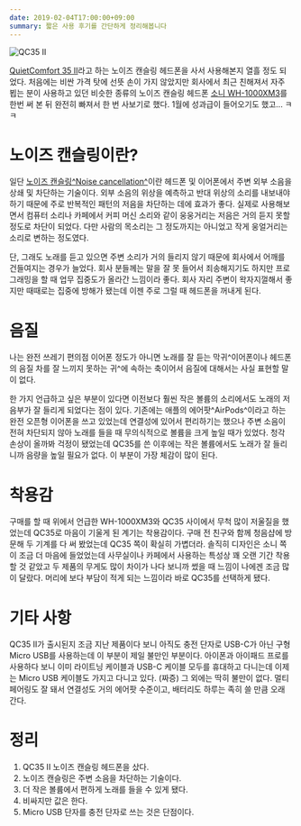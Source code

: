 ```yaml
---
date: 2019-02-04T17:00:00+09:00
summary: 짧은 사용 후기를 간단하게 정리해봅니다
---
```


![QC35 II](https://static.sojin.io/images/23ACC848-CBBD-4E62-9D97-AE947D892E18.jpeg)

[QuietComfort 35 II](https://www.bose.com/en_us/products/headphones/over_ear_headphones/quietcomfort-35-wireless-ii.html)라고 하는 노이즈 캔슬링 헤드폰을 사서 사용해본지 열흘 정도 되었다. 처음에는 비싼 가격 탓에 선뜻 손이 가지 않았지만 회사에서 최근 친해져서 자주 뵙는 분이 사용하고 있던 비슷한 종류의 노이즈 캔슬링 헤드폰 [소니 WH-1000XM3](https://www.sony.com/electronics/headband-headphones/wh-1000xm3)를 한번 써 본 뒤 완전히 빠져서 한 번 사보기로 했다. 1월에 성과급이 들어오기도 했고... ㅋㅋ

# 노이즈 캔슬링이란?

일단 [노이즈 캔슬링^Noise cancellation^](https://namu.wiki/w/Noise%20Cancellation)이란 헤드폰 및 이어폰에서 주변 외부 소음을 상쇄 및 차단하는 기술이다. 외부 소음의 위상을 예측하고 반대 위상의 소리를 내보내야 하기 때문에 주로 반복적인 패턴의 저음을 차단하는 데에 효과가 좋다. 실제로 사용해보면서 컴퓨터 소리나 카페에서 커피 머신 소리와 같이 웅웅거리는 저음은 거의 듣지 못할 정도로 차단이 되었다. 다만 사람의 목소리는 그 정도까지는 아니었고 작게 웅얼거리는 소리로 변하는 정도였다.

단, 그래도 노래를 듣고 있으면 주변 소리가 거의 들리지 않기 때문에 회사에서 어깨를 건들여지는 경우가 늘었다. 회사 분들께는 말을 잘 못 들어서 죄송해지기도 하지만 프로그래밍을 할 때 업무 집중도가 올라간 느낌이라 좋다. 회사 자리 주변이 왁자지껄해서 좋지만 때때로는 집중에 방해가 됐는데 이젠 주로 그럴 때 헤드폰을 꺼내게 된다.

# 음질

나는 완전 쓰레기 편의점 이어폰 정도가 아니면 노래를 잘 듣는 막귀^이어폰이나 헤드폰의 음질 차를 잘 느끼지 못하는 귀^에 속하는 축이어서 음질에 대해서는 사실 표현할 말이 없다.

한 가지 언급하고 싶은 부분이 있다면 이전보다 훨씬 작은 볼륨의 소리에서도 노래의 저음부가 잘 들리게 되었다는 점이 있다. 기존에는 애플의 에어팟^AirPods^이라고 하는 완전 오픈형 이어폰을 쓰고 있었는데 연결성에 있어서 편리하기는 했으나 주변 소음이 전혀 차단되지 않아 노래를 들을 때 무의식적으로 볼륨을 크게 높일 때가 있었다. 청각 손상이 올까봐 걱정이 됐었는데 QC35를 쓴 이후에는 작은 볼륨에서도 노래가 잘 들리니까 음량을 높일 필요가 없다. 이 부분이 가장 체감이 많이 된다.

# 착용감

구매를 할 때 위에서 언급한 WH-1000XM3와 QC35 사이에서 무척 많이 저울질을 했었는데 QC35로 마음이 기울게 된 계기는 착용감이다. 구매 전 친구와 함께 청음샵에 방문해 두 기계를 다 써 봤었는데 QC35 쪽이 확실히 가볍더라. 솔직히 디자인은 소니 쪽이 조금 더 마음에 들었었는데 사무실이나 카페에서 사용하는 특성상 꽤 오랜 기간 착용할 것 같았고 두 제품의 무게도 많이 차이가 나다 보니까 썼을 때 느낌이 나에겐 조금 많이 달랐다. 머리에 보다 부담이 적게 되는 느낌이라 바로 QC35를 선택하게 됐다.

# 기타 사항

QC35 II가 출시된지 조금 지난 제품이다 보니 아직도 충전 단자로 USB-C가 아닌 구형 Micro USB를 사용하는데 이 부분이 제일 불만인 부분이다. 아이폰과 아이패드 프로를 사용하다 보니 이미 라이트닝 케이블과 USB-C 케이블 모두를 휴대하고 다니는데 이제는 Micro USB 케이블도 가지고 다니고 있다. (짜증) 그 외에는 딱히 불만이 없다. 멀티 페어링도 잘 돼서 연결성도 거의 에어팟 수준이고, 배터리도 하루는 족히 쓸 만큼 오래 간다.

# 정리

1. QC35 II 노이즈 캔슬링 헤드폰을 샀다.
2. 노이즈 캔슬링은 주변 소음을 차단하는 기술이다.
3. 더 작은 볼륨에서 편하게 노래를 들을 수 있게 됐다.
4. 비싸지만 값은 한다.
5. Micro USB 단자를 충전 단자로 쓰는 것은 단점이다.
